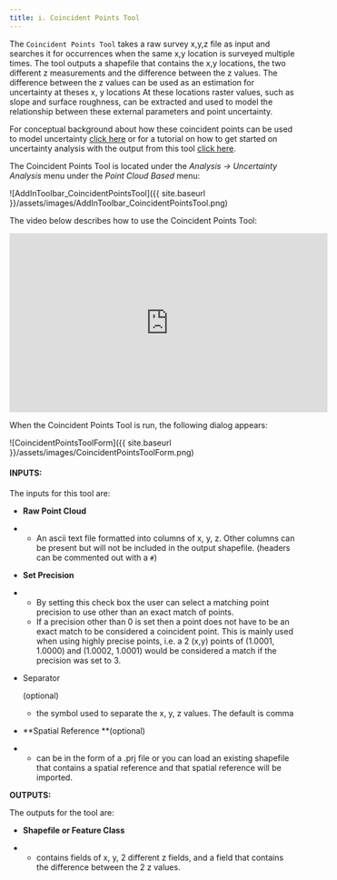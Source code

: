 ```yaml
---
title: i. Coincident Points Tool
---
```


The `Coincident Points Tool` takes a raw survey x,y,z file as input and searches it for occurrences when the same x,y location is surveyed multiple times. The tool outputs a shapefile that contains the x,y locations, the two different z measurements  and the difference between the z values. The difference between the z values can be used as an estimation for uncertainty at theses x, y locations At these locations raster values, such as slope and surface roughness, can be extracted and used to model the relationship between these external parameters and point uncertainty. 

For conceptual background about how these coincident points can be used to model uncertainty [click here](http://mbes.joewheaton.org/background/conceptual-reference-pages/uncertainty-analysis) or for a tutorial on how to get started on uncertainty analysis with the output from this tool [click here](http://mbes.joewheaton.org/background/tutorial-how-to-pages/other-tricks-analyses-tutorials/coincident-points-analysis).

The Coincident Points Tool is located under the *Analysis -> Uncertainty Analysis* menu under the *Point Cloud Based* menu:

![AddInToolbar_CoincidentPointsTool]({{ site.baseurl }}/assets/images/AddInToolbar_CoincidentPointsTool.png)

The video below describes how to use the Coincident Points Tool:

<iframe width="560" height="315" src="https://www.youtube.com/embed/HrAq5HHlZVY" frameborder="0" gesture="media" allow="encrypted-media" allowfullscreen></iframe>

When the Coincident Points Tool is run, the following dialog appears:

![CoincidentPointsToolForm]({{ site.baseurl }}/assets/images/CoincidentPointsToolForm.png)

#### INPUTS:

The inputs for this tool are:

- **Raw Point Cloud** 

- - An ascii text file formatted into columns of x, y, z. Other columns can be present but will not be included in the output shapefile. (headers can be commented out with a `#`)

- **Set Precision**

- - By setting this check box the user can select a matching point precision to use other than an exact match of points.
  - If a precision other than 0 is set then a point does not have to be an exact match to be considered a coincident point. This is mainly used when using highly precise points, i.e. a 2 (x,y) points of (1.0001, 1.0000) and (1.0002, 1.0001) would be considered a match if the precision was set to 3. 

- Separator 

  (optional)

  - the symbol used to separate the x, y, z values. The default is comma

- **Spatial Reference **(optional)

- - can be in the form of a .prj file or you can load an existing shapefile that contains a spatial reference and that spatial reference will be imported.

**OUTPUTS:**

The outputs for the tool are:

- **Shapefile or Feature Class**

- - contains fields of x, y, 2 different z fields, and a field that contains the difference between the 2 z values.



